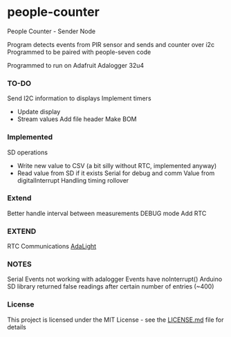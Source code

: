   # people-counter

  People Counter - Sender Node

  Program detects events from PIR sensor and sends and counter over i2c
  Programmed to be paired with people-seven code

  Programmed to run on Adafruit Adalogger 32u4


  ### TO-DO

  Send I2C information to displays
  Implement timers
  - Update display
  - Stream values
  Add file header
  Make BOM

  ### Implemented

  SD operations
  - Write new value to CSV (a bit silly without RTC, implemented anyway)
  - Read value from SD if it exists
  Serial for debug and comm
  Value from digitalInterrupt
  Handling timing rollover

  ### Extend

  Better handle interval between measurements
  DEBUG mode
  Add RTC

  ### EXTEND

  RTC
  Communications [AdaLight](https://github.com/adafruit/Adalight/blob/master/Arduino/LEDstream/LEDstream.pde)

  ### NOTES

  Serial Events not working with adalogger
  Events have noInterrupt()
  Arduino SD library returned false readings after certain number of entries (~400)

  ### License

  This project is licensed under the MIT License - see the [LICENSE.md](LICENSE.md) file for details
